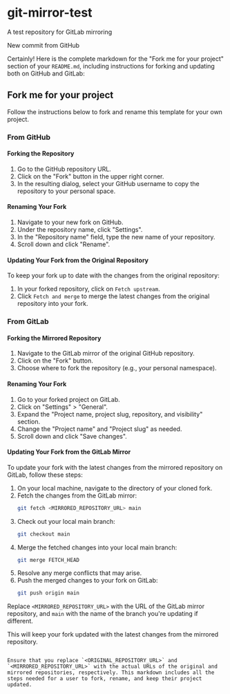 # git-mirror-test
A test repository for GitLab mirroring

New commit from GitHub

Certainly! Here is the complete markdown for the "Fork me for your project" section of your `README.md`, including instructions for forking and updating both on GitHub and GitLab:

## Fork me for your project

Follow the instructions below to fork and rename this template for your own project.

### From GitHub

#### Forking the Repository

1. Go to the GitHub repository URL.
2. Click on the "Fork" button in the upper right corner.
3. In the resulting dialog, select your GitHub username to copy the repository to your personal space.

#### Renaming Your Fork

1. Navigate to your new fork on GitHub.
2. Under the repository name, click "Settings".
3. In the "Repository name" field, type the new name of your repository.
4. Scroll down and click "Rename".

#### Updating Your Fork from the Original Repository

To keep your fork up to date with the changes from the original repository:

1. In your forked repository, click on `Fetch upstream`.
2. Click `Fetch and merge` to merge the latest changes from the original repository into your fork.

### From GitLab

#### Forking the Mirrored Repository

1. Navigate to the GitLab mirror of the original GitHub repository.
2. Click on the "Fork" button.
3. Choose where to fork the repository (e.g., your personal namespace).

#### Renaming Your Fork

1. Go to your forked project on GitLab.
2. Click on "Settings" > "General".
3. Expand the "Project name, project slug, repository, and visibility" section.
4. Change the "Project name" and "Project slug" as needed.
5. Scroll down and click "Save changes".

#### Updating Your Fork from the GitLab Mirror

To update your fork with the latest changes from the mirrored repository on GitLab, follow these steps:

1. On your local machine, navigate to the directory of your cloned fork.
2. Fetch the changes from the GitLab mirror:
   ```bash
   git fetch <MIRRORED_REPOSITORY_URL> main
   ```
3. Check out your local main branch:
   ```bash
   git checkout main
   ```
4. Merge the fetched changes into your local main branch:
   ```bash
   git merge FETCH_HEAD
   ```
5. Resolve any merge conflicts that may arise.
6. Push the merged changes to your fork on GitLab:
   ```bash
   git push origin main
   ```

Replace `<MIRRORED_REPOSITORY_URL>` with the URL of the GitLab mirror repository, and `main` with the name of the branch you're updating if different.

This will keep your fork updated with the latest changes from the mirrored repository.
```

Ensure that you replace `<ORIGINAL_REPOSITORY_URL>` and `<MIRRORED_REPOSITORY_URL>` with the actual URLs of the original and mirrored repositories, respectively. This markdown includes all the steps needed for a user to fork, rename, and keep their project updated.

